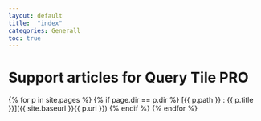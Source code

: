 ```yaml
---
layout: default
title:  "index"
categories: Generall
toc: true
---
```


# Support articles for Query Tile PRO

{% for p in site.pages %}
    {% if page.dir == p.dir %}
        [{{ p.path }} : {{ p.title }}]({{ site.baseurl }}{{ p.url }})
    {% endif %}
{% endfor %}
 